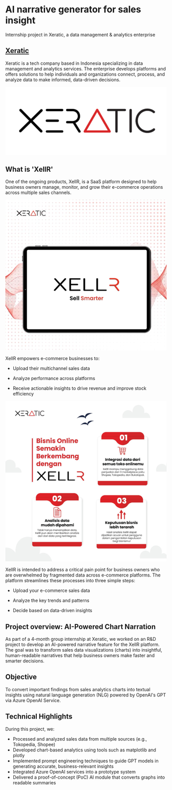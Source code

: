 # AI narrative generator for sales insight
Internship project in Xeratic, a data management &amp; analytics enterprise 

## [Xeratic](https://www.xeratic.com/)
Xeratic is a tech company based in Indonesia specializing in data management and analytics services. The enterprise develops platforms and offers solutions to help individuals and organizations connect, process, and analyze data to make informed, data-driven decisions.

![xeratic logo](https://github.com/harishmuh/AI-narrative-generator-for-sales-insight/blob/main/images/Xeratic%20logo.PNG?raw=true)


## What is 'XellR'

One of the ongoing products, XellR, is a SaaS platform designed to help business owners manage, monitor, and grow their e-commerce operations across multiple sales channels. 

![XellR](https://github.com/harishmuh/AI-narrative-generator-for-sales-insight/blob/main/images/Xeratic%20xellr.PNG?raw=true)

XellR empowers e-commerce businesses to:

* Upload their multichannel sales data

* Analyze performance across platforms

* Receive actionable insights to drive revenue and improve stock efficiency

![xellR](https://github.com/harishmuh/AI-narrative-generator-for-sales-insight/blob/main/images/xellr%20feature.PNG?raw=true)

XellR is intended to address a critical pain point for business owners who are overwhelmed by fragmented data across e-commerce platforms. The platform streamlines these processes into three simple steps:

* Upload your e-commerce sales data

* Analyze the key trends and patterns

* Decide based on data-driven insights

## Project overview: AI-Powered Chart Narration
As part of a 4-month group internship at Xeratic, we worked on an R&D project to develop an AI-powered narrative feature for the XellR platform. The goal was to transform sales data visualizations (charts) into insightful, human-readable narratives that help business owners make faster and smarter decisions.

## Objective
To convert important findings from sales analytics charts into textual insights using natural language generation (NLG) powered by OpenAI's GPT via Azure OpenAI Service.

## Technical Highlights
During this project, we:
* Processed and analyzed sales data from multiple sources (e.g., Tokopedia, Shopee)
* Developed chart-based analytics using tools such as matplotlib and plotly
* Implemented prompt engineering techniques to guide GPT models in generating accurate, business-relevant insights
* Integrated Azure OpenAI services into a prototype system
* Delivered a proof-of-concept (PoC) AI module that converts graphs into readable summaries
